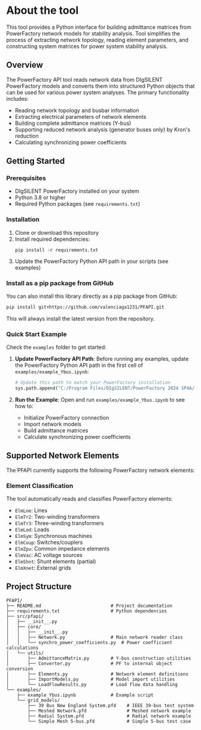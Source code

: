 # About the tool

This tool provides a Python interface for building admittance matrices from PowerFactory network models for stability analysis. Tool simplifies the process of extracting network topology, reading element parameters, and constructing system matrices for power system stability analysis.

## Overview

The PowerFactory API tool reads network data from DIgSILENT PowerFactory models and converts them into structured Python objects that can be used for various power system analyses. The primary functionality includes:

- Reading network topology and busbar information
- Extracting electrical parameters of network elements
- Building complete admittance matrices (Y-bus)
- Supporting reduced network analysis (generator buses only) by Kron's reduction
- Calculating synchronizing power coefficients


## Getting Started

### Prerequisites

- DIgSILENT PowerFactory installed on your system
- Python 3.8 or higher
- Required Python packages (see `requirements.txt`)

### Installation

1. Clone or download this repository
2. Install required dependencies:
   ```
   pip install -r requirements.txt
   ```
3. Update the PowerFactory Python API path in your scripts (see examples)

### Install as a pip package from GitHub

You can also install this library directly as a pip package from GitHub:

```bash
pip install git+https://github.com/valenciaga1231/PFAPI.git
```

This will always install the latest version from the repository.

### Quick Start Example

Check the `examples` folder to get started:

1. **Update PowerFactory API Path**: Before running any examples, update the PowerFactory Python API path in the first cell of `examples/example_Ybus.ipynb`:
   
   ```python
   # Update this path to match your PowerFactory installation
   sys.path.append("C:/Program Files/DIgSILENT/PowerFactory 2024 SP4A/Python/3.12")
   ```

2. **Run the Example**: Open and run `examples/example_Ybus.ipynb` to see how to:
   - Initialize PowerFactory connection
   - Import network models
   - Build admittance matrices
   - Calculate synchronizing power coefficients

## Supported Network Elements

The PFAPI currently supports the following PowerFactory network elements:

### Element Classification

The tool automatically reads and classifies PowerFactory elements:
- `ElmLne`: Lines
- `ElmTr2`: Two-winding transformers
- `ElmTr3`: Three-winding transformers
- `ElmLod`: Loads
- `ElmSym`: Synchronous machines
- `ElmCoup`: Switches/couplers
- `ElmZpu`: Common impedance elements
- `ElmVac`: AC voltage sources
- `ElmShnt`: Shunt elements (partial)
- `ElmXnet`: External grids

## Project Structure

```
PFAPI/
├── README.md                          # Project documentation
├── requirements.txt                   # Python dependencies
├── src/pfapi/
│   ├── __init__.py
│   ├── core/
│   │   ├── __init__.py
│   │   ├── Network.py                 # Main network reader class
│   │   └── synchro_power_coefficients.py  # Power coefficient calculations
│   └── utils/
│       ├── AdmittanceMatrix.py        # Y-bus construction utilities
│       ├── Converter.py               # PF to internal object conversion
│       ├── Elements.py                # Network element definitions
│       ├── ImportModels.py            # Model import utilities
│       └── LoadFlowResults.py         # Load flow data handling
└── examples/
    ├── example_Ybus.ipynb             # Example script
    └── grid_models/
        ├── 39 Bus New England System.pfd    # IEEE 39-bus test system
        ├── Meshed Network.pfd               # Meshed network example
        ├── Radial System.pfd                # Radial network example
        └── Simple Mesh 5-bus.pfd            # Simple 5-bus test case
```